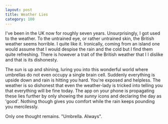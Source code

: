 ```yaml
---
layout: post
title: Weather Lies
category: 100
---
```


I've been in the UK now for roughly seven years. Unsurprisingly, I got used to the weather. To the untrained eye, or rather untrained skin, the British weather seems horrible. I quite like it. Ironically, coming from an island one would assume that I would despise the rain and the cold but I find them quite refreshing. There is however a trait of the British weather that I I dislike and that is its dishonesty.

The sun is up and shining, luring you into this wonderful world where umbrellas do not even occupy a single brain cell. Suddenly everything is upside down and rain is hitting you hard. You're exposed and helpless. The weather is so dishonest that even the weather-lady is tricked into telling you that everything will be fine today. The app on your phone is propagating these lies further by only showing the *sunny* icons and declaring the day as 'good'. Nothing though gives you comfort while the rain keeps pounding you mercilessly.

Only one thought remains. "Umbrella. Always".
